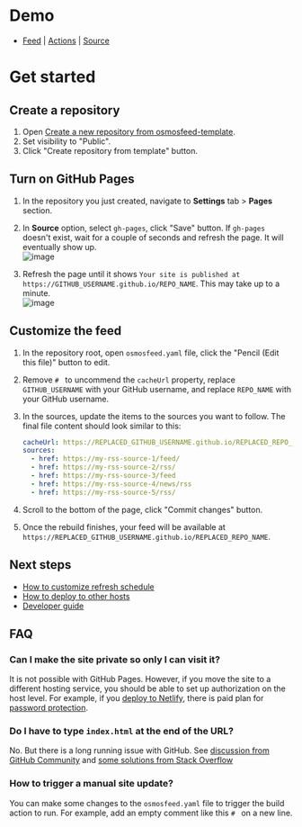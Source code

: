 # Demo

- [Feed](https://osmoscraft.github.io/osmosfeed-demo/) | [Actions](https://github.com/osmoscraft/osmosfeed-demo/actions) | [Source](https://github.com/osmoscraft/osmosfeed-demo)

# Get started

## Create a repository

1. Open [Create a new repository from osmosfeed-template](https://github.com/osmoscraft/osmosfeed-template/generate).
2. Set visibility to "Public".
3. Click "Create repository from template" button.

## Turn on GitHub Pages

1. In the repository you just created, navigate to **Settings** tab > **Pages** section.
2. In **Source** option, select `gh-pages`, click "Save" button. If `gh-pages` doesn't exist, wait for a couple of seconds and refresh the page. It will eventually show up.  
   ![image](https://user-images.githubusercontent.com/1895289/114324508-3dca8880-9adf-11eb-98c9-0a0779f5fd7a.png)

3. Refresh the page until it shows `Your site is published at https://GITHUB_USERNAME.github.io/REPO_NAME`. This may take up to a minute.  
   ![image](https://user-images.githubusercontent.com/1895289/114324153-75383580-9add-11eb-81a6-186cb18d0851.png)

## Customize the feed

1. In the repository root, open `osmosfeed.yaml` file, click the "Pencil (Edit this file)" button to edit.
2. Remove `# ` to uncommend the `cacheUrl` property, replace `GITHUB_USERNAME` with your GitHub username, and replace `REPO_NAME` with your GitHub username.
3. In the sources, update the items to the sources you want to follow. The final file content should look similar to this:

   ```yaml
   cacheUrl: https://REPLACED_GITHUB_USERNAME.github.io/REPLACED_REPO_NAME/cache.json
   sources:
     - href: https://my-rss-source-1/feed/
     - href: https://my-rss-source-2/rss/
     - href: https://my-rss-source-3/feed
     - href: https://my-rss-source-4/news/rss
     - href: https://my-rss-source-5/rss/
   ```

4. Scroll to the bottom of the page, click "Commit changes" button.
5. Once the rebuild finishes, your feed will be available at `https://REPLACED_GITHUB_USERNAME.github.io/REPLACED_REPO_NAME`.

## Next steps

- [How to customize refresh schedule](./docs/how-to-customize-refresh-schedule.md)
- [How to deploy to other hosts](./docs/how-to-deploy-to-other-hosts.md)
- [Developer guide](./docs/developer-guide.md)

## FAQ

### Can I make the site private so only I can visit it?

It is not possible with GitHub Pages. However, if you move the site to a different hosting service, you should be able to set up authorization on the host level. For example, if you [deploy to Netlify](./docs/guide-deploy-to-netlify), there is paid plan for [password protection](https://docs.netlify.com/visitor-access/password-protection/).

### Do I have to type `index.html` at the end of the URL?

No. But there is a long running issue with GitHub. See [discussion from GitHub Community](https://github.community/t/my-github-page-doesnt-redirect-to-index-html/10367/24) and [some solutions from Stack Overflow](https://stackoverflow.com/questions/45362628/github-pages-site-not-detecting-index-html)

### How to trigger a manual site update?

You can make some changes to the `osmosfeed.yaml` file to trigger the build action to run. For example, add an empty comment like this `# ` on a new line.

